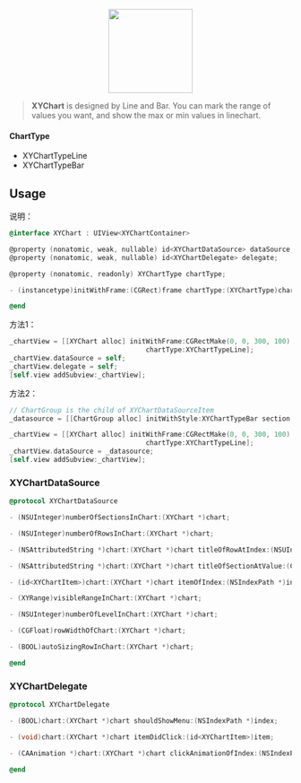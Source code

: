 <p align="center">

<img align="center" width="150" src ="https://user-images.githubusercontent.com/9360037/43032646-0771fd3c-8cef-11e8-913f-034ca293c625.png"/>
</p>

> **XYChart** is designed by Line and Bar. You can mark the range of values you want, and show the max or min values in linechart.

<!--
<p align="center">
<img src="https://github.com/ZhipingYang/UUChartView/raw/master/UUChartViewTests/UUChartView.gif">
</p>
--> 

#### ChartType
- XYChartTypeLine
- XYChartTypeBar

## Usage

说明：

```objective-c
@interface XYChart : UIView<XYChartContainer>

@property (nonatomic, weak, nullable) id<XYChartDataSource> dataSource;
@property (nonatomic, weak, nullable) id<XYChartDelegate> delegate;

@property (nonatomic, readonly) XYChartType chartType;

- (instancetype)initWithFrame:(CGRect)frame chartType:(XYChartType)chartType NS_DESIGNATED_INITIALIZER;

@end
```

方法1：

```objective-c
_chartView = [[XYChart alloc] initWithFrame:CGRectMake(0, 0, 300, 100)    
                                  chartType:XYChartTypeLine];
_chartView.dataSource = self;
_chartView.delegate = self;
[self.view addSubview:_chartView];
```

方法2：

```objective-c
// ChartGroup is the child of XYChartDataSourceItem
_datasource = [[ChartGroup alloc] initWithStyle:XYChartTypeBar section:2 row:15 width:60];

_chartView = [[XYChart alloc] initWithFrame:CGRectMake(0, 0, 300, 100)    
                                  chartType:XYChartTypeLine];
_chartView.dataSource = _datasource;
[self.view addSubview:_chartView];
```


### XYChartDataSource

```objective-c
@protocol XYChartDataSource

- (NSUInteger)numberOfSectionsInChart:(XYChart *)chart;

- (NSUInteger)numberOfRowsInChart:(XYChart *)chart;

- (NSAttributedString *)chart:(XYChart *)chart titleOfRowAtIndex:(NSUInteger)index;

- (NSAttributedString *)chart:(XYChart *)chart titleOfSectionAtValue:(CGFloat)sectionValue;

- (id<XYChartItem>)chart:(XYChart *)chart itemOfIndex:(NSIndexPath *)index;

- (XYRange)visibleRangeInChart:(XYChart *)chart;

- (NSUInteger)numberOfLevelInChart:(XYChart *)chart;

- (CGFloat)rowWidthOfChart:(XYChart *)chart;

- (BOOL)autoSizingRowInChart:(XYChart *)chart;

@end

```

### XYChartDelegate

```objective-c
@protocol XYChartDelegate

- (BOOL)chart:(XYChart *)chart shouldShowMenu:(NSIndexPath *)index;

- (void)chart:(XYChart *)chart itemDidClick:(id<XYChartItem>)item;

- (CAAnimation *)chart:(XYChart *)chart clickAnimationOfIndex:(NSIndexPath *)index;

@end
```
